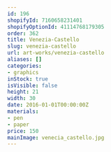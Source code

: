```yaml
---
id: 196
shopifyId: 7160658231401
shopifyOptionId: 41114768179305
order: 362
title: Venezia-Castello
slug: venezia-castello
url: art-works/venezia-castello
aliases: []
categories:
- graphics
inStock: true
isVisible: false
height: 21
width: 30
date: 2016-01-01T00:00:00Z
materials:
- pen
- paper
price: 150
mainImage: venecia_castello.jpg
---
```

